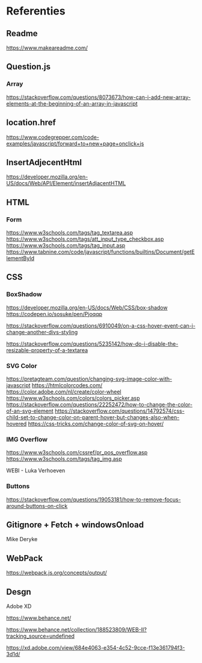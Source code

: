 # Referenties
## Readme 
https://www.makeareadme.com/

## Question.js
### Array
https://stackoverflow.com/questions/8073673/how-can-i-add-new-array-elements-at-the-beginning-of-an-array-in-javascript

## location.href
https://www.codegrepper.com/code-examples/javascript/forward+to+new+page+onclick+js

## InsertAdjecentHtml
https://developer.mozilla.org/en-US/docs/Web/API/Element/insertAdjacentHTML


## HTML
### Form
https://www.w3schools.com/tags/tag_textarea.asp
https://www.w3schools.com/tags/att_input_type_checkbox.asp
https://www.w3schools.com/tags/tag_input.asp
https://www.tabnine.com/code/javascript/functions/builtins/Document/getElementById

## CSS
### BoxShadow
https://developer.mozilla.org/en-US/docs/Web/CSS/box-shadow
https://codepen.io/sosuke/pen/Pjoqqp

https://stackoverflow.com/questions/6910049/on-a-css-hover-event-can-i-change-another-divs-styling

https://stackoverflow.com/questions/5235142/how-do-i-disable-the-resizable-property-of-a-textarea

### SVG Color
https://pretagteam.com/question/changing-svg-image-color-with-javascript
https://htmlcolorcodes.com/
https://color.adobe.com/nl/create/color-wheel
https://www.w3schools.com/colors/colors_picker.asp
https://stackoverflow.com/questions/22252472/how-to-change-the-color-of-an-svg-element
https://stackoverflow.com/questions/14792574/css-child-set-to-change-color-on-parent-hover-but-changes-also-when-hovered
https://css-tricks.com/change-color-of-svg-on-hover/

### IMG Overflow
https://www.w3schools.com/cssref/pr_pos_overflow.asp
https://www.w3schools.com/tags/tag_img.asp

WEBI - Luka Verhoeven

### Buttons
https://stackoverflow.com/questions/19053181/how-to-remove-focus-around-buttons-on-click


## Gitignore + Fetch + windowsOnload
Mike Deryke

## WebPack
https://webpack.js.org/concepts/output/

## Desgn
Adobe XD

https://www.behance.net/

https://www.behance.net/collection/188523809/WEB-II?tracking_source=undefined

https://xd.adobe.com/view/684e4063-e354-4c52-9cce-f13e361794f3-3d1d/



